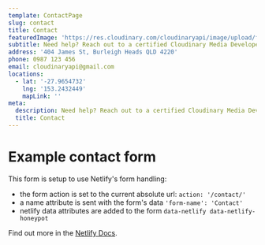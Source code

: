 ```yaml
---
template: ContactPage
slug: contact
title: Contact
featuredImage: 'https://res.cloudinary.com/cloudinaryapi/image/upload/f_auto,q_auto/v1570512987/cloudinary_developer_expert.webp'
subtitle: Need help? Reach out to a certified Cloudinary Media Developer Expert.
address: '404 James St, Burleigh Heads QLD 4220'
phone: 0987 123 456
email: cloudinaryapi@gmail.com
locations:
  - lat: '-27.9654732'
    lng: '153.2432449'
    mapLink: ''
meta:
  description: Need help? Reach out to a certified Cloudinary Media Developer Expert.
  title: Contact
---
```


# Example contact form

This form is setup to use Netlify's form handling:

- the form action is set to the current absolute url: `action: '/contact/'`
- a name attribute is sent with the form's data `'form-name': 'Contact'`
- netlify data attributes are added to the form `data-netlify data-netlify-honeypot`

Find out more in the [Netlify Docs](https://www.netlify.com/docs/form-handling/).

